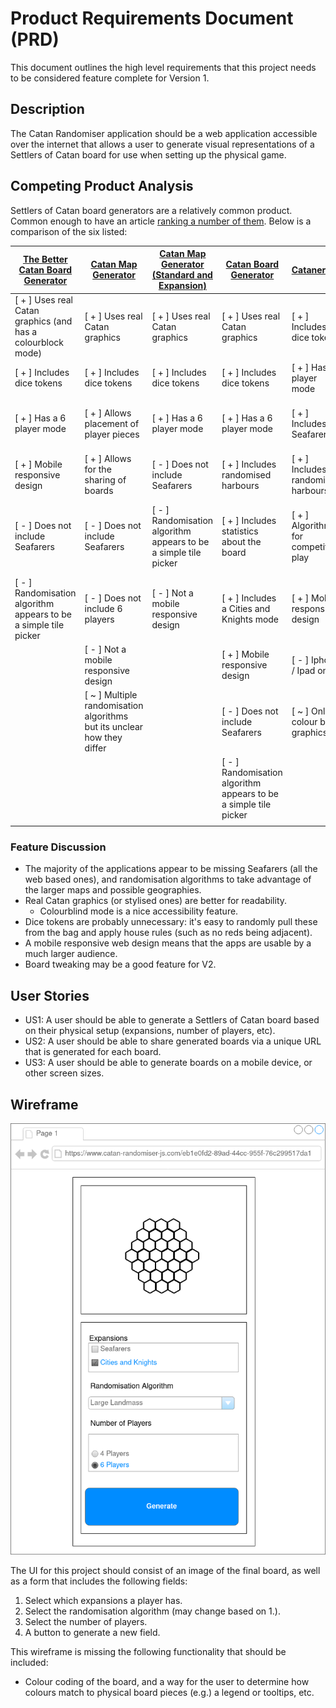 # Product Requirements Document (PRD)

This document outlines the high level requirements that this project needs to be considered feature complete for
Version 1.

## Description

The Catan Randomiser application should be a web application accessible over the internet that allows a user to generate
visual representations of a Settlers of Catan board for use when setting up the physical game.

## Competing Product Analysis

Settlers of Catan board generators are a relatively common product. Common enough to have an article
[ranking a number of them](https://howtoplaycatan.com/home/catan-map-generator/). Below is a comparison of the six listed:

| [The Better Catan Board Generator](https://catan.bunge.io/)      | [Catan Map Generator](https://alexbeals.com/projects/catan/)            | [Catan Map Generator (Standard and Expansion)](https://jkirschner.github.io/catan-randomizer/) | [Catan Board Generator](https://www.generatecatanboard.com/)     | [Catanerator](https://apps.apple.com/us/app/catanerator-map-generator/id439248947) | [Catanous](https://apps.apple.com/us/app/catanous-catan-map-generator/id943092940) |
| ---------------------------------------------------------------- | ----------------------------------------------------------------------- | ---------------------------------------------------------------------------------------------- | ---------------------------------------------------------------- | ---------------------------------------------------------------------------------- | ---------------------------------------------------------------------------------- |
| [ + ] Uses real Catan graphics (and has a colourblock mode)      | [ + ] Uses real Catan graphics                                          | [ + ] Uses real Catan graphics                                                                 | [ + ] Uses real Catan graphics                                   | [ + ] Includes dice tokens                                                         | [ + ] Includes dice tokens                                                         |
| [ + ] Includes dice tokens                                       | [ + ] Includes dice tokens                                              | [ + ] Includes dice tokens                                                                     | [ + ] Includes dice tokens                                       | [ + ] Has a 6 player mode                                                          | [ + ] Has a 6 player mode                                                          |
| [ + ] Has a 6 player mode                                        | [ + ] Allows placement of player pieces                                 | [ + ] Has a 6 player mode                                                                      | [ + ] Has a 6 player mode                                        | [ + ] Includes Seafarers                                                           | [ + ] Includes Seafarers (including scenarios)                                     |
| [ + ] Mobile responsive design                                   | [ + ] Allows for the sharing of boards                                  | [ - ] Does not include Seafarers                                                               | [ + ] Includes randomised harbours                               | [ + ] Includes randomised harbours                                                 | [ + ] Generated boards can be tweaked                                              |
| [ - ] Does not include Seafarers                                 | [ - ] Does not include Seafarers                                        | [ - ] Randomisation algorithm appears to be a simple tile picker                               | [ + ] Includes statistics about the board                        | [ + ] Algorithms for competitive play                                              | [ + ] Includes additional scenario maps specific to the app                        |
| [ - ] Randomisation algorithm appears to be a simple tile picker | [ - ] Does not include 6 players                                        | [ - ] Not a mobile responsive design                                                           | [ + ] Includes a Cities and Knights mode                         | [ + ] Mobile responsive design                                                     | [ + ] Algorithms for competitive play                                              |
|                                                                  | [ - ] Not a mobile responsive design                                    |                                                                                                | [ + ] Mobile responsive design                                   | [ - ] Iphone / Ipad only                                                           | [ + ] Mobile responsive design                                                     |
|                                                                  | [ ~ ] Multiple randomisation algorithms but its unclear how they differ |                                                                                                | [ - ] Does not include Seafarers                                 | [ ~ ] Only colour block graphics                                                   | [ + ] Colourblind mode                                                             |
|                                                                  |                                                                         |                                                                                                | [ - ] Randomisation algorithm appears to be a simple tile picker |                                                                                    | [ - ] Iphone / Ipad only                                                           |
|                                                                  |                                                                         |                                                                                                |                                                                  |                                                                                    |                                                                                    |

### Feature Discussion

- The majority of the applications appear to be missing Seafarers (all the web based ones), and randomisation
  algorithms to take advantage of the larger maps and possible geographies.
- Real Catan graphics (or stylised ones) are better for readability.
  - Colourblind mode is a nice accessibility feature.
- Dice tokens are probably unnecessary: it's easy to randomly pull these from the bag and apply house rules
  (such as no reds being adjacent).
- A mobile responsive web design means that the apps are usable by a much larger audience.
- Board tweaking may be a good feature for V2.

## User Stories

- US1: A user should be able to generate a Settlers of Catan board based on their physical setup (expansions,
  number of players, etc).
- US2: A user should be able to share generated boards via a unique URL that is generated for each board.
- US3: A user should be able to generate boards on a mobile device, or other screen sizes.

## Wireframe

![Draw.io mockup of the expected UI for the Catan Randomiser](images/catan-randomiser-js-wireframe.png)

The UI for this project should consist of an image of the final board, as well as a form that includes the following
fields:

1. Select which expansions a player has.
2. Select the randomisation algorithm (may change based on 1.).
3. Select the number of players.
4. A button to generate a new field.

This wireframe is missing the following functionality that should be included:

- Colour coding of the board, and a way for the user to determine how colours match to physical board pieces
  (e.g.) a legend or tooltips, etc.
